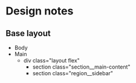 # Design notes

## Base layout

- Body
- Main
  - div class="layout flex"
    - section class="section__main-content"
    - section class="region__sidebar"

